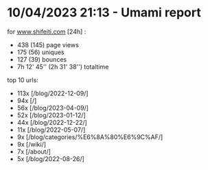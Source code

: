 # 10/04/2023 21:13 - Umami report
for www.shifeiti.com [24h] :

 - 438 (145) page views
 - 175 (56) uniques
 - 127 (39) bounces
 - 7h 12' 45'' (2h 31' 38'') totaltime


top 10 urls:
 - 113x [/blog/2022-12-09/]
 - 94x [/]
 - 56x [/blog/2023-04-09/]
 - 52x [/blog/2023-01-12/]
 - 44x [/blog/2022-12-22/]
 - 11x [/blog/2022-05-07/]
 - 9x [/blog/categories/%E6%8A%80%E6%9C%AF/]
 - 9x [/wiki/]
 - 7x [/about/]
 - 5x [/blog/2022-08-26/]


